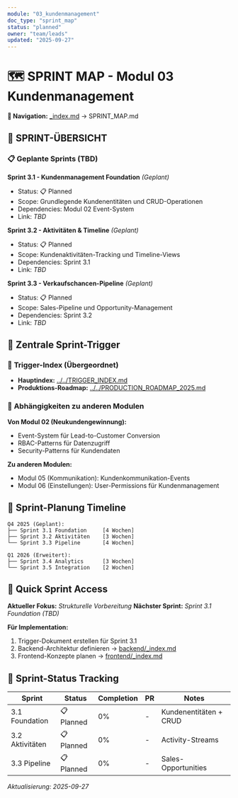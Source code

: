 ```yaml
---
module: "03_kundenmanagement"
doc_type: "sprint_map"
status: "planned"
owner: "team/leads"
updated: "2025-09-27"
---
```


# 🗺️ SPRINT MAP - Modul 03 Kundenmanagement

**📍 Navigation:** [_index.md](./_index.md) → SPRINT_MAP.md

## 🎯 SPRINT-ÜBERSICHT

### 📋 **Geplante Sprints (TBD)**

**Sprint 3.1 - Kundenmanagement Foundation** *(Geplant)*
- Status: 📋 Planned
- Scope: Grundlegende Kundenentitäten und CRUD-Operationen
- Dependencies: Modul 02 Event-System
- Link: *TBD*

**Sprint 3.2 - Aktivitäten & Timeline** *(Geplant)*
- Status: 📋 Planned
- Scope: Kundenaktivitäten-Tracking und Timeline-Views
- Dependencies: Sprint 3.1
- Link: *TBD*

**Sprint 3.3 - Verkaufschancen-Pipeline** *(Geplant)*
- Status: 📋 Planned
- Scope: Sales-Pipeline und Opportunity-Management
- Dependencies: Sprint 3.2
- Link: *TBD*

## 🔗 **Zentrale Sprint-Trigger**

### 🎯 **Trigger-Index (Übergeordnet)**
- **Hauptindex:** [../../TRIGGER_INDEX.md](../../TRIGGER_INDEX.md)
- **Produktions-Roadmap:** [../../PRODUCTION_ROADMAP_2025.md](../../PRODUCTION_ROADMAP_2025.md)

### 🔄 **Abhängigkeiten zu anderen Modulen**

**Von Modul 02 (Neukundengewinnung):**
- Event-System für Lead-to-Customer Conversion
- RBAC-Patterns für Datenzugriff
- Security-Patterns für Kundendaten

**Zu anderen Modulen:**
- Modul 05 (Kommunikation): Kundenkommunikation-Events
- Modul 06 (Einstellungen): User-Permissions für Kundenmanagement

## 📅 **Sprint-Planung Timeline**

```
Q4 2025 (Geplant):
├── Sprint 3.1 Foundation     [4 Wochen]
├── Sprint 3.2 Aktivitäten    [3 Wochen]
└── Sprint 3.3 Pipeline       [4 Wochen]

Q1 2026 (Erweitert):
├── Sprint 3.4 Analytics      [3 Wochen]
└── Sprint 3.5 Integration    [2 Wochen]
```

## 🎯 **Quick Sprint Access**

**Aktueller Fokus:** *Strukturelle Vorbereitung*
**Nächster Sprint:** *Sprint 3.1 Foundation (TBD)*

**Für Implementation:**
1. Trigger-Dokument erstellen für Sprint 3.1
2. Backend-Architektur definieren → [backend/_index.md](./backend/_index.md)
3. Frontend-Konzepte planen → [frontend/_index.md](./frontend/_index.md)

## 🔄 **Sprint-Status Tracking**

| Sprint | Status | Completion | PR | Notes |
|--------|--------|------------|----|----|
| 3.1 Foundation | 📋 Planned | 0% | - | Kundenentitäten + CRUD |
| 3.2 Aktivitäten | 📋 Planned | 0% | - | Activity-Streams |
| 3.3 Pipeline | 📋 Planned | 0% | - | Sales-Opportunities |

*Aktualisierung: 2025-09-27*